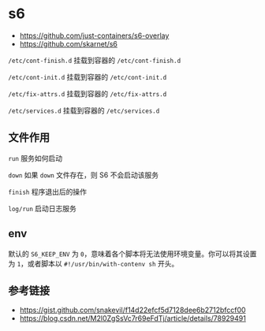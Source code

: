 # s6

* https://github.com/just-containers/s6-overlay
* https://github.com/skarnet/s6

`/etc/cont-finish.d` 挂载到容器的 `/etc/cont-finish.d`

`/etc/cont-init.d` 挂载到容器的 `/etc/cont-init.d`

`/etc/fix-attrs.d` 挂载到容器的 `/etc/fix-attrs.d`

`/etc/services.d` 挂载到容器的 `/etc/services.d`

## 文件作用

`run`     服务如何启动

`down`    如果 `down` 文件存在，则 S6 不会启动该服务

`finish`  程序退出后的操作

`log/run` 启动日志服务

## env

默认的 `S6_KEEP_ENV` 为 `0`，意味着各个脚本将无法使用环境变量。你可以将其设置为 `1`，或者脚本以 `#!/usr/bin/with-contenv sh` 开头。

## 参考链接

* https://gist.github.com/snakevil/f14d22efcf5d7128dee6b2712bfccf00
* https://blog.csdn.net/M2l0ZgSsVc7r69eFdTj/article/details/78929491
